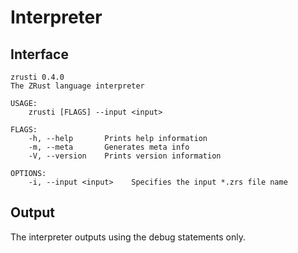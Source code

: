 # Interpreter

## Interface

```
zrusti 0.4.0
The ZRust language interpreter

USAGE:
    zrusti [FLAGS] --input <input>

FLAGS:
    -h, --help       Prints help information
    -m, --meta       Generates meta info
    -V, --version    Prints version information

OPTIONS:
    -i, --input <input>    Specifies the input *.zrs file name
```

## Output

The interpreter outputs using the debug statements only.
